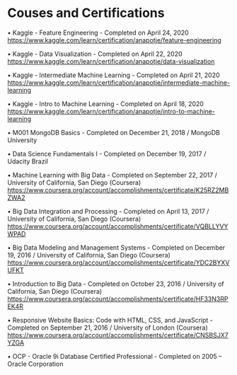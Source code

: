 # Couses and Certifications

•	Kaggle - Feature Engineering - Completed on April 24, 2020
https://www.kaggle.com/learn/certification/anapotje/feature-engineering

•	Kaggle - Data Visualization - Completed on April 22, 2020
https://www.kaggle.com/learn/certification/anapotje/data-visualization

•	Kaggle - Intermediate Machine Learning - Completed on April 21, 2020
https://www.kaggle.com/learn/certification/anapotje/intermediate-machine-learning

•	Kaggle - Intro to Machine Learning - Completed on April 18, 2020
https://www.kaggle.com/learn/certification/anapotje/intro-to-machine-learning

•	M001 MongoDB Basics - Completed on December 21, 2018 / MongoDB University

•	Data Science Fundamentals I - Completed on December 19, 2017 / Udacity Brazil

•	Machine Learning with Big Data - Completed on September 22, 2017 / University of California, San Diego (Coursera)
https://www.coursera.org/account/accomplishments/certificate/K25RZ2MBZWA2

•	Big Data Integration and Processing - Completed on April 13, 2017 / University of California, San Diego (Coursera)
https://www.coursera.org/account/accomplishments/certificate/VQBLLYVYWPAD

•	Big Data Modeling and Management Systems - Completed on December 19, 2016 / University of California, San Diego (Coursera)
https://www.coursera.org/account/accomplishments/certificate/YDC2BYXVUFKT

•	Introduction to Big Data - Completed on October 23, 2016 / University of California, San Diego (Coursera)
https://www.coursera.org/account/accomplishments/certificate/HF33N3RPEK4R

•	Responsive Website Basics: Code with HTML, CSS, and JavaScript - Completed on September 21, 2016 / University of London (Coursera)
https://www.coursera.org/account/accomplishments/certificate/CNSBSJX7YZGA

•	OCP - Oracle 9i Database Certified Professional - Completed on 2005 – Oracle Corporation
